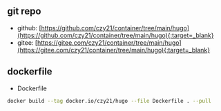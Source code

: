 ## git repo
  - github: [https://github.com/czy21/container/tree/main/hugo](https://github.com/czy21/container/tree/main/hugo){:target=_blank}
  - gitee: [https://gitee.com/czy21/container/tree/main/hugo](https://gitee.com/czy21/container/tree/main/hugo){:target=_blank}
## dockerfile
- Dockerfile
```bash
docker build --tag docker.io/czy21/hugo --file Dockerfile . --pull
```